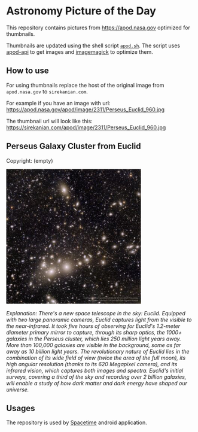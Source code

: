 # Astronomy Picture of the Day

This repository contains pictures from https://apod.nasa.gov optimized for thumbnails.

Thumbnails are updated using the shell script [`apod.sh`](apod.sh). The script
uses [apod-api](https://github.com/nasa/apod-api) to get images and [imagemagick](https://imagemagick.org) to
optimize them.

## How to use

For using thumbnails replace the host of the original image from `apod.nasa.gov` to `sirekanian.com`.

For example if you have an image with url:<br>
https://apod.nasa.gov/apod/image/2311/Perseus_Euclid_960.jpg

The thumbnail url will look like this:<br>
https://sirekanian.com/apod/image/2311/Perseus_Euclid_960.jpg

## Perseus Galaxy Cluster from Euclid

Copyright: (empty)

[![the picture of the day][1]][2]

_Explanation: There's a new space telescope in the sky: Euclid. Equipped with two large panoramic cameras, Euclid captures light from the visible to the near-infrared.  It took five hours of observing for Euclid's 1.2-meter diameter primary mirror  to capture, through its sharp optics, the 1000+ galaxies in the Perseus cluster, which lies 250 million light years away.  More than 100,000 galaxies are visible in the background, some as far away as 10 billion light years. The revolutionary nature of Euclid lies in the combination of its wide field of view (twice the area of the full moon), its high angular resolution (thanks to its 620 Megapixel camera), and its infrared vision, which captures both images and spectra.  Euclid's initial surveys, covering a third of the sky and recording over 2 billion galaxies, will enable a study of how dark matter and dark energy have shaped our universe._

## Usages

The repository is used by [Spacetime][3] android application.

[1]: image/2311/Perseus_Euclid_960.jpg

[2]: https://apod.nasa.gov/apod/image/2311/Perseus_Euclid_960.jpg

[3]: https://github.com/sirekanian/spacetime
